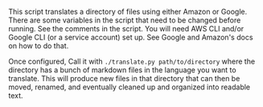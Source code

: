 This script translates a directory of files using either Amazon or Google. There
are some variables in the script that need to be changed before running. See the
comments in the script. You will need AWS CLI and/or Google CLI (or a service
account) set up. See Google and Amazon's docs on how to do that.

Once configured, Call it with `./translate.py path/to/directory` where the
directory has a bunch of markdown files in the language you want to translate.
This will produce new files in that directory that can then be moved, renamed,
and eventually cleaned up and organized into readable text.
